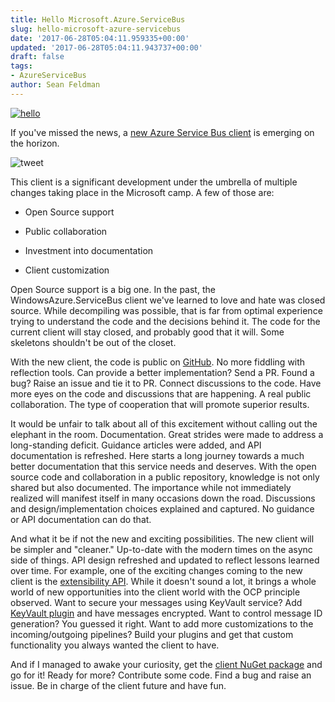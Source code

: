 ```yaml
---
title: Hello Microsoft.Azure.ServiceBus
slug: hello-microsoft-azure-servicebus
date: '2017-06-28T05:04:11.959335+00:00'
updated: '2017-06-28T05:04:11.943737+00:00'
draft: false
tags:
- AzureServiceBus
author: Sean Feldman
---
```

[![hello][1]][2]

If you've missed the news, a [new Azure Service Bus client](https://twitter.com/jtaubensee/status/811303987156832256) is emerging on the horizon.

![tweet][3] 

This client is a significant development under the umbrella of multiple changes taking place in the Microsoft camp. A few of those are:

 - Open Source support
 - Public collaboration
 - Investment into documentation
 - Client customization

Open Source support is a big one. In the past, the WindowsAzure.ServiceBus client we've learned to love and hate was closed source. While decompiling was possible, that is far from optimal experience trying to understand the code and the decisions behind it. The code for the current client will stay closed, and probably good that it will. Some skeletons shouldn't be out of the closet. 

With the new client, the code is public on [GitHub](https://github.com/Azure/azure-service-bus-dotnet). No more fiddling with reflection tools. Can provide a better implementation? Send a PR. Found a bug? Raise an issue and tie it to PR. Connect discussions to the code. Have more eyes on the code and discussions that are happening. A real public collaboration. The type of cooperation that will promote superior results.

It would be unfair to talk about all of this excitement without calling out the elephant in the room. Documentation. Great strides were made to address a long-standing deficit. Guidance articles were added, and API documentation is refreshed. Here starts a long journey towards a much better documentation that this service needs and deserves. With the open source code and collaboration in a public repository, knowledge is not only shared but also documented. The importance while not immediately realized will manifest itself in many occasions down the road. Discussions and design/implementation choices explained and captured. No guidance or API documentation can do that.

And what it be if not the new and exciting possibilities. The new client will be simpler and "cleaner." Up-to-date with the modern times on the async side of things. API design refreshed and updated to reflect lessons learned over time. For example, one of the exciting changes coming to the new client is the [extensibility API](https://github.com/Azure/azure-service-bus-dotnet/issues/106). While it doesn't sound a lot, it brings a whole world of new opportunities into the client world with the OCP principle observed. Want to secure your messages using KeyVault service? Add [KeyVault plugin](https://github.com/Azure/azure-service-bus-dotnet-plugins) and have messages encrypted. Want to control message ID generation? You guessed it right. Want to add more customizations to the incoming/outgoing pipelines? Build your plugins and get that custom functionality you always wanted the client to have.

And if I managed to awake your curiosity, get the [client NuGet package](https://www.nuget.org/packages/microsoft.azure.servicebus) and go for it! Ready for more? Contribute some code. Find a bug and raise an issue. Be in charge of the client future and have fun.


[1]: https://aspblogs.blob.core.windows.net:443/media/sfeldman/2017/hello-microsoft.azure.aervicebus/00-title-3.PNG
[2]: https://weblogs.asp.net/sfeldman/hello-microsoft-azure-servicebus
[3]: https://aspblogs.blob.core.windows.net:443/media/sfeldman/2017/hello-microsoft.azure.aervicebus/00-tweet.PNG
